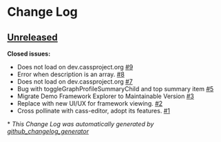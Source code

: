 # Change Log

## [Unreleased](https://github.com/cassproject/cass-viewer/tree/HEAD)

**Closed issues:**

- Does not load on dev.cassproject.org [\#9](https://github.com/cassproject/cass-viewer/issues/9)
- Error when description is an array. [\#8](https://github.com/cassproject/cass-viewer/issues/8)
- Does not load on dev.cassproject.org [\#7](https://github.com/cassproject/cass-viewer/issues/7)
- Bug with toggleGraphProfileSummaryChild and top summary item [\#5](https://github.com/cassproject/cass-viewer/issues/5)
- Migrate Demo Framework Explorer to Maintainable Version [\#3](https://github.com/cassproject/cass-viewer/issues/3)
- Replace with new UI/UX for framework viewing. [\#2](https://github.com/cassproject/cass-viewer/issues/2)
- Cross pollinate with cass-editor, adopt its features. [\#1](https://github.com/cassproject/cass-viewer/issues/1)



\* *This Change Log was automatically generated by [github_changelog_generator](https://github.com/skywinder/Github-Changelog-Generator)*